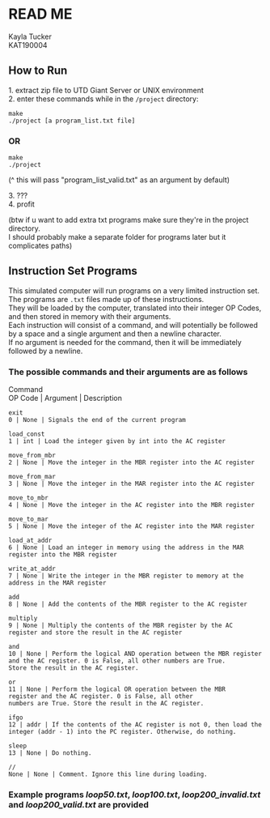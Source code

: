 # READ ME

Kayla Tucker  
KAT190004

## How to Run

1\. extract zip file to UTD Giant Server or UNIX environment  
2\. enter these commands while in the `/project` directory:  

```text
make  
./project [a program_list.txt file]
```

### OR

```text
make
./project
```

(^ this will pass "program_list_valid.txt" as an argument by default)

3\. ???  
4\. profit  

(btw if u want to add extra txt programs make sure they're in the project directory.  
I should probably make a separate folder for programs later but it complicates paths)

## Instruction Set Programs

This simulated computer will run programs on a very limited instruction set.  
The programs are `.txt` files made up of these instructions.  
They will be loaded by the computer, translated into their integer OP Codes, and then stored in memory with their arguments.  
Each instruction will consist of a command, and will potentially be followed by a space and a single argument and then a newline character.  
If no argument is needed for the command, then it will be immediately followed by a newline.

### The possible commands and their arguments are as follows

Command  
OP Code | Argument | Description

```text  
exit
0 | None | Signals the end of the current program

load_const
1 | int | Load the integer given by int into the AC register

move_from_mbr
2 | None | Move the integer in the MBR register into the AC register

move_from_mar
3 | None | Move the integer in the MAR register into the AC register

move_to_mbr
4 | None | Move the integer in the AC register into the MBR register

move_to_mar
5 | None | Move the integer of the AC register into the MAR register

load_at_addr
6 | None | Load an integer in memory using the address in the MAR register into the MBR register

write_at_addr
7 | None | Write the integer in the MBR register to memory at the address in the MAR register

add
8 | None | Add the contents of the MBR register to the AC register

multiply
9 | None | Multiply the contents of the MBR register by the AC register and store the result in the AC register

and
10 | None | Perform the logical AND operation between the MBR register and the AC register. 0 is False, all other numbers are True. 
Store the result in the AC register.

or 
11 | None | Perform the logical OR operation between the MBR
register and the AC register. 0 is False, all other
numbers are True. Store the result in the AC register.

ifgo 
12 | addr | If the contents of the AC register is not 0, then load the integer (addr - 1) into the PC register. Otherwise, do nothing. 

sleep 
13 | None | Do nothing.

//
None | None | Comment. Ignore this line during loading.
```

### Example programs *loop50.txt*, *loop100.txt*, *loop200_invalid.txt* and *loop200_valid.txt* are provided
